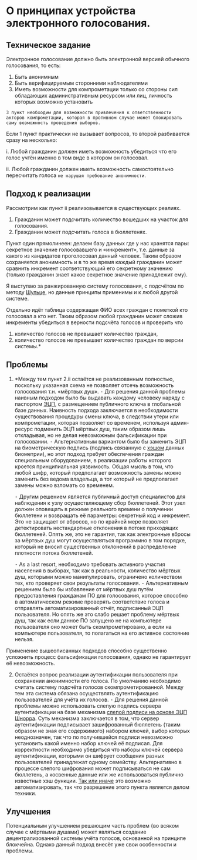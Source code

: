 # О принципах устройства электронного голосования.

## Техническое задание

Электронное голосование должно быть электронной версией обычного голосования, то есть:

1.	Быть анонимным
2.	Быть верифицируемым сторонними наблюдателями
3.	Иметь возможности для компрометации только со стороны сил обладающих административным ресурсом или лиц, личность которых возможно установить

```
3 пункт необходим для возможности привлечения к ответственности акторов компрометации, которая в противном случае может блокировать саму возможность проведения выборов.
```

Если 1 пункт практически не вызывает вопросов, то второй разбивается сразу на несколько:

i. Любой гражданин должен иметь возможность убедиться что его голос учтён именно в том виде в котором он голосовал.

ii. Любой гражданин должен иметь возможность самостоятельно пересчитать голоса `не нарушая требование анонимности`.

## Подход к реализации

Рассмотрим как пункт ii реализовывается в существующих реалиях.

1.	Гражданин может подсчитать количество вошедших на участок для голосования.
2.	Гражданин может подсчитать голоса в бюллетенях.

Пункт один прямолинеен: делаем базу данных где у нас хранятся пары: секретное значение голосовавшего и «инкремент», т.е. данные за какого из кандидатов проголосовал данный человек. Таким образом сохраняется анонимность и в то же время каждый гражданин может сравнить инкремент соответствующий его секретному значению (только гражданин знает какое секретное значение принадлежит ему). 

Я выступаю за ранжированную систему голосования, с подсчётом по методу [Шульце](https://ru.m.wikipedia.org/wiki/Метод_Шульце), но данные принципы применимы и к любой другой системе. 

Отдельно идёт таблица содержащая ФИО всех граждан с пометкой кто голосовал а кто нет. Таким образом любой гражданин может сложив инкременты убедиться в верности подсчёта голосов и проверить что 

1.	количество голосов не превышает количество граждан,
2.	количество голосов не превышает количество граждан по версии системы.*

## Проблемы

1.	*Между тем пункт 2.ii остаётся не реализованным полностью, поскольку указанная схема не позволяет отсечь возможность голосования т.н. «мёртвых душ». 
	 ⁃	Для решения данной проблемы наивным подходом было бы выдавать каждому человеку наряду с паспортом [ЭЦП](https://ru.m.wikipedia.org/wiki/Криптосистема_с_открытым_ключом), с размещением публичного ключа в глобальной базе данных. Наивность подхода заключается в необходимости существования процедуры смены ключа, в следствии утери или компрометации, которая позволяет со временем, используя админ-ресурс подменить ЭЦП мёртвых душ, таким образом лишь откладывая, но не делая невозможным фальсификации при голосовании.
	 ⁃	Альтернативным вариантом было бы заменить ЭЦП на биометрическую подпись (подпись связанную с [хэшом](https://ru.m.wikipedia.org/wiki/Хеш-функция) данных биометрии), но этот подход требует обеспечения граждан специальным оборудованием, в реализации работы которого кроется принципиальная уязвимость. Общая мысль в том, что любой шифр, который предполагает возможность замены можно заменить без ведома владельца, а тот который не предполагает замены можно взломать со временем.

	 ⁃	Другим решением является публичный доступ специалистов для наблюдения к узлу осуществляющему сбор бюллетеней. Этот узел должен оповещать в режиме реального времени о получении бюллетени и возвращать её параметры: секретный код и инкремент. Это не защищает от вбросов, но по крайней мере позволяет детектировать нестандартные отклонения в потоке приходящих бюллетеней. Опять же, это не гарантия, так как электронные вбросы за мёртвых душ могут осуществляться программно в том порядке, который не вносит существенных отклонений в распределение плотности потока бюллетеней.

	 ⁃	As a last resort, необходимо требовать активного участия населения в выборах, так как в реальности, количество мёртвых душ, которыми можно манипулировать, ограничено количеством тех, кто проверяет свои результаты голосования.
	 ⁃	Альтернативным решением было бы избавление от мёртвых душ путём предоставления гражданам ПО для голосования, которое способно в автоматическом режиме проверять соответствие голоса и отправлять автоматизированный отчёт, подписанный ЭЦП пользователя. Но опять же это слабо решает проблему мёртвых душ, так как если данное ПО запущено не на компьютере пользователя оно может быть скомпрометировано, а если на компьютере пользователя, то полагаться на его активное состояние нельзя.

  Применение вышеописанных подходов способно существенно усложнить процесс фальсификации голосования, однако не гарантирует её невозможность.

2.	Остаётся вопрос реализации аутентификации пользователя при сохранении анонимности его голоса. По умолчанию необходимо считать систему подсчёта голосов скомпрометированной. Между тем эта система обязана осуществлять аутентификацию пользователей для учёта их голосов.
	 ⁃	Для решения данной проблемы можно использовать слепую подпись сервера аутентификации на базе механизма [слепой подписи на основе ЭЦП Шнорра](https://ru.m.wikipedia.org/wiki/Слепая_подпись). Суть механизма заключается в том, что сервер аутентификации подписывает зашифрованный бюллетень {таким образом не зная его содержимого} набором ключей, выбор которых неоднозначен, так что по получившейся подписи невозможно установить какой именно набор ключей её подписал. Для корректности необходимо убедиться что наборы ключей сервера аутентификации, которыми он шифрует сообщения разных пользователей принадлежат одному семейству. Альтернативно в процессе слепого шифрования может подписываться не сам бюллетень, а косвенные данные или же использоваться публично известные хэш функции. [Так или иначе](https://ru.m.wikipedia.org/wiki/Протоколы_тайного_голосования#Протокол_Фудзиоки_—_Окамото_—_Оты) это возможно автоматизировать, так что разрешение этого пункта является делом техники.

## Улучшения

Потенциальным улучшением решающим часть проблем {во всяком случае с мёртвыми душами} может являться создание децентрализованной системы учёта голосов, основанной на принципе блокчейна. Однако данный подход внесёт уже свои особенности и проблемы.

